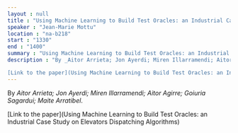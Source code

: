 ```yaml
---
layout : null
title : "Using Machine Learning to Build Test Oracles: an Industrial Case Study on Elevators Dispatching Algorithms"
speaker : "Jean-Marie Mottu"
location : "na-b218"
start : "1330"
end : "1400"
summary : "Using Machine Learning to Build Test Oracles: an Industrial Case Study on Elevators Dispatching Algorithms"
description : "By _Aitor Arrieta; Jon Ayerdi; Miren Illarramendi; Aitor Agirre; Goiuria Sagardui; Maite Arratibel_.

[Link to the paper](Using Machine Learning to Build Test Oracles: an Industrial Case Study on Elevators Dispatching Algorithms)"
---
```

By _Aitor Arrieta; Jon Ayerdi; Miren Illarramendi; Aitor Agirre; Goiuria Sagardui; Maite Arratibel_.

[Link to the paper](Using Machine Learning to Build Test Oracles: an Industrial Case Study on Elevators Dispatching Algorithms)